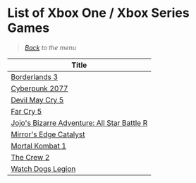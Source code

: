 # List of Xbox One / Xbox Series Games


> *[Back](../games.md) to the menu*

| Title | 
| --- |
| [Borderlands 3](https://fr.wikipedia.org/wiki/Borderlands_3) |
| [Cyberpunk 2077](https://fr.wikipedia.org/wiki/Cyberpunk_2077) |
| [Devil May Cry 5](https://en.wikipedia.org/wiki/Devil_May_Cry_5) |
| [Far Cry 5](https://en.wikipedia.org/wiki/Far_Cry_5) |
| [Jojo's Bizarre Adventure: All Star Battle R](https://en.wikipedia.org/wiki/JoJo%27s_Bizarre_Adventure:_All_Star_Battle#Remastered) |
| [Mirror's Edge Catalyst](https://en.wikipedia.org/wiki/Mirror%27s_Edge_Catalyst) |
| [Mortal Kombat 1](https://en.wikipedia.org/wiki/Mortal_Kombat_1) |
| [The Crew 2](https://fr.wikipedia.org/wiki/The_Crew_2) |
| [Watch Dogs Legion](https://en.wikipedia.org/wiki/Watch_Dogs:_Legion) |
